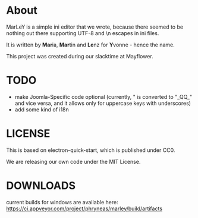 # About #

MarLeY is a simple ini editor that we wrote, because there seemed to be nothing out there supporting UTF-8 and \n escapes in ini files.

It is written by **Mar**ia, **Mar**tin and **Le**nz for **Y**vonne - hence the name.

This project was created during our slacktime at Mayflower.

# TODO #

* make Joomla-Specific code optional (currently, " is converted to "\_QQ\_" and vice versa, and it allows only for uppercase keys with underscores)
* add some kind of i18n

# LICENSE #

This is based on electron-quick-start, which is published under CC0.

We are releasing our own code under the MIT License.

# DOWNLOADS #
current builds for windows are available here: https://ci.appveyor.com/project/phryneas/marley/build/artifacts
